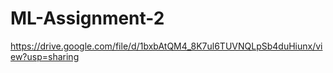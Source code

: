 # ML-Assignment-2
https://drive.google.com/file/d/1bxbAtQM4_8K7ul6TUVNQLpSb4duHiunx/view?usp=sharing
